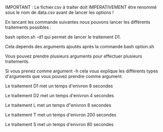 IMPORTANT : Le fichier.csv à traiter doit IMPERATIVEMENT être renommé sous le nom de data.csv avant de lancer les options !

En lancant les commande suivantes nous pouvons lancer les différents traitements possibles :

bash option.sh -d1 qui permet de lancer le traitement D1.

Cela depends des arguments ajoutés après la commande bash option.sh

Vous pouvez prendre plusieurs arguments pour effectuer plusieurs traitements. 

Si vous prenez comme argument -h cela vous explique les différents types d'arguments que vous pouvez prendre comme argument.


Le traitement D1 met un temps d'enivron 8 secondes

Le traitement D2 met un temps d'enivron 4 secondes

Le traitement L met un temps d"enivron 8 secondes

Le traitement T met un temps d'enivron 200 secondes

Le traitement S met un temps d'enivron 80 secondes
